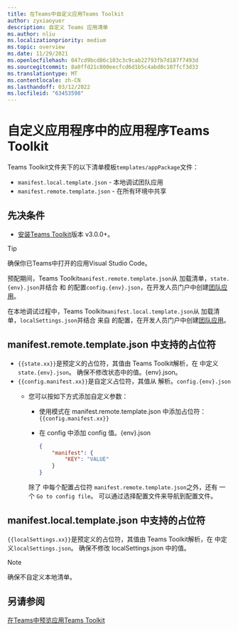 ```yaml
---
title: 在Teams中自定义应用Teams Toolkit
author: zyxiaoyuer
description: 自定义 Teams 应用清单
ms.author: nliu
ms.localizationpriority: medium
ms.topic: overview
ms.date: 11/29/2021
ms.openlocfilehash: 047cd9bcd86c103c3c9cab22793fb7d187f7493d
ms.sourcegitcommit: 8a0ffd21c800eecfcd6d1b5c4abd8c107fcf3d33
ms.translationtype: MT
ms.contentlocale: zh-CN
ms.lasthandoff: 03/12/2022
ms.locfileid: "63453598"
---
```

# <a name="customize-app-manifest-in-teams-toolkit"></a>自定义应用程序中的应用程序Teams Toolkit

Teams Toolkit文件夹下的以下清单模板`templates/appPackage`文件：

* `manifest.local.template.json` - 本地调试团队应用
* `manifest.remote.template.json` - 在所有环境中共享

## <a name="prerequisite"></a>先决条件

* [安装Teams Toolkit](https://marketplace.visualstudio.com/items?itemName=TeamsDevApp.ms-teams-vscode-extension)版本 v3.0.0+。

> [!TIP]
> 确保你已Teams中打开的应用Visual Studio Code。

预配期间，Teams Toolkit`manifest.remote.template.json`从 加载清单，`state.{env}.json`并结合 和 的配置`config.{env}.json`，在开发人员门户中创建[团队应用](https://dev.teams.microsoft.com/apps)。

在本地调试过程中，Teams Toolkit`manifest.local.template.json`从 加载清单，`localSettings.json`并结合 来自 的配置，在开发人员门户中创建[团队应用](https://dev.teams.microsoft.com/apps)。

## <a name="supported-placeholder-in-manifestremotetemplatejson"></a>manifest.remote.template.json 中支持的占位符

* `{{state.xx}}`是预定义的占位符，其值由 Teams Toolkit解析，在 中定义`state.{env}.json`。 确保不修改状态中的值。{env}.json。
* `{{config.manifest.xx}}`是自定义占位符，其值从 解析。`config.{env}.json`
  * 您可以按如下方式添加自定义参数：
    * 使用模式在 manifest.remote.template.json 中添加占位符： `{{config.manifest.xx}}`
    * 在 config 中添加 config 值。{env}.json

        ```json
        {
            "manifest": {
                "KEY": "VALUE"
            }
        }
        ```

    除了 中每个配置占位符 `manifest.remote.template.json`之外，还有 一个 `Go to config file`。 可以通过选择配置文件来导航到配置文件。

## <a name="supported-placeholder-in-manifestlocaltemplatejson"></a>manifest.local.template.json 中支持的占位符

`{{localSettings.xx}}`是预定义的占位符，其值由 Teams Toolkit解析，在 中定义`localSettings.json`。 确保不修改 localSettings.json 中的值。

 > [!NOTE]
 > 确保不自定义本地清单。

## <a name="see-also"></a>另请参阅

[在Teams中预览应用Teams Toolkit](TeamsFx-manifest-preview.md)
